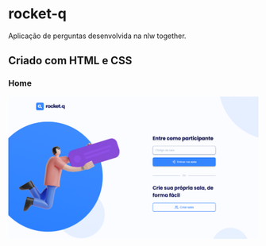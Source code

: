 # rocket-q
Aplicação de perguntas desenvolvida na nlw together.

## Criado com HTML e CSS

### Home
![home](/imgs/Home.png)
